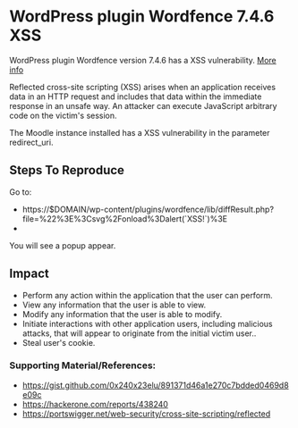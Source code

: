 
# WordPress plugin Wordfence 7.4.6 XSS

WordPress plugin Wordfence version 7.4.6 has a XSS vulnerability. [More info](https://vulmon.com/exploitdetails?qidtp=packetstorm_exploits&qid=4c4a19b487de18d919fa7c64af08c127)

Reflected cross-site scripting (XSS) arises when an application receives data in an HTTP request and includes that data within the immediate response in an unsafe way. An attacker can execute JavaScript arbitrary code on the victim's session.

The Moodle instance installed has a XSS vulnerability in the parameter redirect_uri. 


## Steps To Reproduce

Go to:

 -  https://$DOMAIN/wp-content/plugins/wordfence/lib/diffResult.php?file=%22%3E%3Csvg%2Fonload%3Dalert(\`XSS!`)%3E
 -  
You will see a popup appear. 



## Impact

 -  Perform any action within the application that the user can perform.
-   View any information that the user is able to view.
-   Modify any information that the user is able to modify.
-   Initiate interactions with other application users, including malicious attacks, that will appear to originate from the initial victim user..
- Steal user's cookie. 

 

### Supporting Material/References:

* https://gist.github.com/0x240x23elu/891371d46a1e270c7bdded0469d8e09c
* https://hackerone.com/reports/438240
* https://portswigger.net/web-security/cross-site-scripting/reflected

